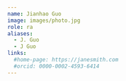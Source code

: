 ```yaml
---
name: Jianhao Guo
image: images/photo.jpg
role: ra
aliases:
  - J. Guo
  - J Guo
links:
  #home-page: https://janesmith.com
  #orcid: 0000-0002-4593-6414
---
```

